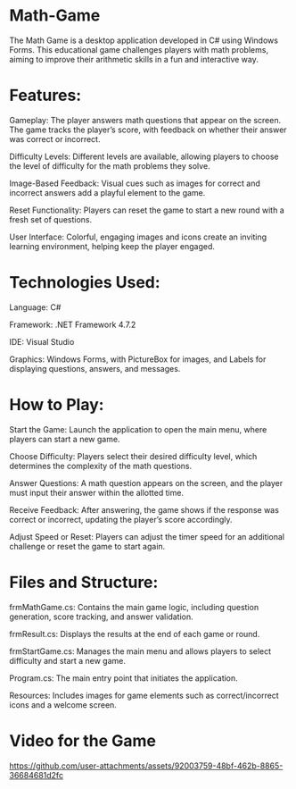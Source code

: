 # Math-Game
The Math Game is a desktop application developed in C# using Windows Forms. This educational game challenges players with math problems, aiming to improve their arithmetic skills in a fun and interactive way.

# Features:
Gameplay: The player answers math questions that appear on the screen. The game tracks the player’s score, with feedback on whether their answer was correct or incorrect.

Difficulty Levels: Different levels are available, allowing players to choose the level of difficulty for the math problems they solve.

Image-Based Feedback: Visual cues such as images for correct and incorrect answers add a playful element to the game.


Reset Functionality: Players can reset the game to start a new round with a fresh set of questions.

User Interface: Colorful, engaging images and icons create an inviting learning environment, helping keep the player engaged.

# Technologies Used:
Language: C#

Framework: .NET Framework 4.7.2

IDE: Visual Studio

Graphics: Windows Forms, with PictureBox for images, and Labels for displaying questions, answers, and messages.

# How to Play:
Start the Game: Launch the application to open the main menu, where players can start a new game.

Choose Difficulty: Players select their desired difficulty level, which determines the complexity of the math questions.

Answer Questions: A math question appears on the screen, and the player must input their answer within the allotted time.

Receive Feedback: After answering, the game shows if the response was correct or incorrect, updating the player’s score accordingly.

Adjust Speed or Reset: Players can adjust the timer speed for an additional challenge or reset the game to start again.

# Files and Structure:
frmMathGame.cs: Contains the main game logic, including question generation, score tracking, and answer validation.

frmResult.cs: Displays the results at the end of each game or round.

frmStartGame.cs: Manages the main menu and allows players to select difficulty and start a new game.

Program.cs: The main entry point that initiates the application.

Resources: Includes images for game elements such as correct/incorrect icons and a welcome screen.

# Video for the Game

https://github.com/user-attachments/assets/92003759-48bf-462b-8865-36684681d2fc

